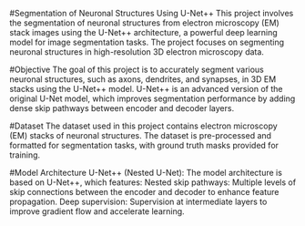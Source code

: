 #Segmentation of Neuronal Structures Using U-Net++
This project involves the segmentation of neuronal structures from electron microscopy (EM) stack images using the U-Net++ architecture, a powerful deep learning model for image segmentation tasks. The project focuses on segmenting neuronal structures in high-resolution 3D electron microscopy data.

#Objective
The goal of this project is to accurately segment various neuronal structures, such as axons, dendrites, and synapses, in 3D EM stacks using the U-Net++ model. U-Net++ is an advanced version of the original U-Net model, which improves segmentation performance by adding dense skip pathways between encoder and decoder layers.

#Dataset
The dataset used in this project contains electron microscopy (EM) stacks of neuronal structures. The dataset is pre-processed and formatted for segmentation tasks, with ground truth masks provided for training.

#Model Architecture
U-Net++ (Nested U-Net): The model architecture is based on U-Net++, which features:
Nested skip pathways: Multiple levels of skip connections between the encoder and decoder to enhance feature propagation.
Deep supervision: Supervision at intermediate layers to improve gradient flow and accelerate learning.
